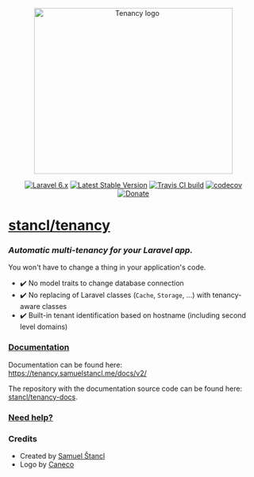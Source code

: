 <p align="center">
    <a href="https://tenancy.samuelstancl.me"><img width="400" height="335" src="/art/logo.png" alt="Tenancy logo" /></a>
</p>

<p align="center">
    <a href="https://laravel.com"><img alt="Laravel 6.x" src="https://img.shields.io/badge/laravel-6.x-red.svg"></a>
    <a href="https://packagist.org/packages/stancl/tenancy"><img alt="Latest Stable Version" src="https://poser.pugx.org/stancl/tenancy/version"></a>
    <a href="https://travis-ci.com/stancl/tenancy"><img alt="Travis CI build" src="https://travis-ci.com/stancl/tenancy.svg?branch=2.x"></a>
    <a href="https://codecov.io/gh/stancl/tenancy"><img alt="codecov" src="https://codecov.io/gh/stancl/tenancy/branch/2.x/graph/badge.svg"></a>
    <a href="https://gumroad.com/l/tenancy"><img alt="Donate" src="https://img.shields.io/badge/Donate-%3C3-red"></a>
</p>

<h1><a href="https://tenancy.samuelstancl.me">stancl/tenancy</a></h1>

### *Automatic multi-tenancy for your Laravel app.*

You won't have to change a thing in your application's code.

- :heavy_check_mark: No model traits to change database connection
- :heavy_check_mark: No replacing of Laravel classes (`Cache`, `Storage`, ...) with tenancy-aware classes
- :heavy_check_mark: Built-in tenant identification based on hostname (including second level domains)

### [Documentation](https://tenancy.samuelstancl.me/docs/v2/)

Documentation can be found here: https://tenancy.samuelstancl.me/docs/v2/

The repository with the documentation source code can be found here: [stancl/tenancy-docs](https://github.com/stancl/tenancy-docs).

### [Need help?](https://github.com/stancl/tenancy/blob/2.x/SUPPORT.md)

### Credits

- Created by [Samuel Štancl](https://github.com/stancl)
- Logo by [Caneco](https://twitter.com/caneco)
